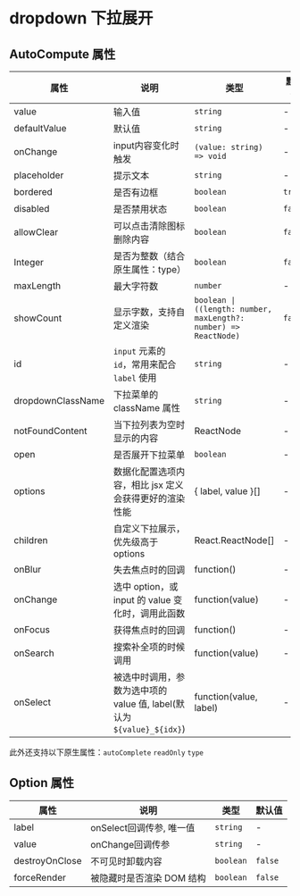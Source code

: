 # dropdown 下拉展开

<!-- <code src="./demos/index.tsx"></code>
<code src="./demos/index1.tsx"></code> -->

## AutoCompute 属性


| 属性 | 说明 | 类型 | 默认值 |
| ------------ | ----------------------------------------------- | ---------------------------------------------------------------- | ------- |
| value        | 输入值                                          | `string`                                                         | -       |
| defaultValue | 默认值                                          | `string`                                                         | -       |
| onChange     | input内容变化时触发                            | `(value: string) => void`                                        | -       |
| placeholder  | 提示文本                                        | `string`                                                         | -       |
| bordered     | 是否有边框                                | `boolean`              | `true` |
| disabled         |是否禁用状态                                            | `boolean`                                                         | `false`     |
| allowClear         |可以点击清除图标删除内容                                            | `boolean`                                                         | `false`     |
| Integer         |是否为整数（结合原生属性：type）                                            | `boolean`                                                         | `false`     |
| maxLength    | 最大字符数                                      | `number`                                                         | -       |
| showCount    | 显示字数，支持自定义渲染                        | `boolean \| ((length: number, maxLength?: number) => ReactNode)` | `false` |
| id           | `input` 元素的 `id`，常用来配合 `label` 使用 | `string`                                                         | -       | 
| dropdownClassName | 下拉菜单的 className 属性 | `string` | - | 
| notFoundContent | 当下拉列表为空时显示的内容 | ReactNode | - |  
| open | 是否展开下拉菜单 | `boolean` | - |  
| options | 数据化配置选项内容，相比 jsx 定义会获得更好的渲染性能 | { label, value }\[] | - |  
| children | 自定义下拉展示，优先级高于options | React.ReactNode[] | - |  
| onBlur | 失去焦点时的回调 | function() | - |  
| onChange | 选中 option，或 input 的 value 变化时，调用此函数 | function(value) | - |  
| onFocus | 获得焦点时的回调 | function() | - |  
| onSearch | 搜索补全项的时候调用 | function(value) | - |  
| onSelect | 被选中时调用，参数为选中项的 value 值, label(默认为`${value}_${idx}`) | function(value, label) | - |  



此外还支持以下原生属性：`autoComplete` `readOnly`  `type`

## Option 属性


| 属性 | 说明 | 类型 | 默认值 |
| ------------ | ----------------------------------------------- | ---------------------------------------------------------------- | ------- |
| label | onSelect回调传参, 唯一值 | `string` | - |  
| value | onChange回调传参 | `string` | - |  
| destroyOnClose	| 不可见时卸载内容	| `boolean`	| `false` | 
| forceRender	| 被隐藏时是否渲染 DOM 结构 | 	`boolean`	| `false`| 



